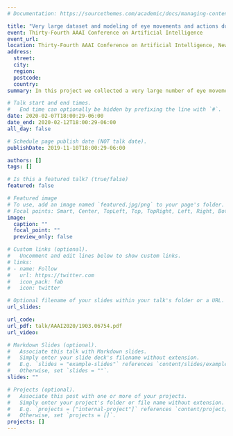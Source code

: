 ```yaml
---
# Documentation: https://sourcethemes.com/academic/docs/managing-content/

title: "Very large dataset and modeling of eye movements and actions during ATARI game play"
event: Thirty-Fourth AAAI Conference on Artificial Intelligence
event_url:
location: Thirty-Fourth AAAI Conference on Artificial Intelligence, New York
address:
  street:
  city:
  region:
  postcode:
  country:
summary: In this project we collected a very large number of eye movements and game play data. The hope is that this data set will be widely used to push the field of imitation learning. Imitation learning is a subfield of AI research where the goal is to design machines that can achieve human-like performance is tasks by directly learning from human behavior. We think ATARI game play is an ideal area for this research and the goal of this data set is to push that forward. In the work we show that this can be done with the data provided by developing models that improve on state of the art imitation learning methods by using the gaze and action sequences recorded in the data set. The preprint can be found [here](https://arxiv.org/abs/1903.06754).

# Talk start and end times.
#   End time can optionally be hidden by prefixing the line with `#`.
date: 2020-02-07T18:00:29-06:00
date_end: 2020-02-12T18:00:29-06:00
all_day: false

# Schedule page publish date (NOT talk date).
publishDate: 2019-11-10T18:00:29-06:00

authors: []
tags: []

# Is this a featured talk? (true/false)
featured: false

# Featured image
# To use, add an image named `featured.jpg/png` to your page's folder. 
# Focal points: Smart, Center, TopLeft, Top, TopRight, Left, Right, BottomLeft, Bottom, BottomRight.
image:
  caption: ""
  focal_point: ""
  preview_only: false

# Custom links (optional).
#   Uncomment and edit lines below to show custom links.
# links:
# - name: Follow
#   url: https://twitter.com
#   icon_pack: fab
#   icon: twitter

# Optional filename of your slides within your talk's folder or a URL.
url_slides:

url_code:
url_pdf: talk/AAAI2020/1903.06754.pdf
url_video:

# Markdown Slides (optional).
#   Associate this talk with Markdown slides.
#   Simply enter your slide deck's filename without extension.
#   E.g. `slides = "example-slides"` references `content/slides/example-slides.md`.
#   Otherwise, set `slides = ""`.
slides: ""

# Projects (optional).
#   Associate this post with one or more of your projects.
#   Simply enter your project's folder or file name without extension.
#   E.g. `projects = ["internal-project"]` references `content/project/deep-learning/index.md`.
#   Otherwise, set `projects = []`.
projects: []
---
```

